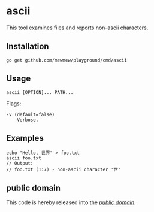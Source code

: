 ascii
=====

This tool examines files and reports non-ascii characters.

Installation
------------

	go get github.com/mewmew/playground/cmd/ascii

Usage
-----

	ascii [OPTION]... PATH...

Flags:

	-v (default=false)
		Verbose.

Examples
--------

	echo "Hello, 世界" > foo.txt
	ascii foo.txt
	// Output:
	// foo.txt (1:7) - non-ascii character '世'

public domain
-------------

This code is hereby released into the *[public domain][]*.

[public domain]: https://creativecommons.org/publicdomain/zero/1.0/
